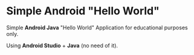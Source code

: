 # Simple Android "Hello World"

Simple **Android Java** "Hello World" Application for educational purposes only.

Using **Android Studio** + **Java** (no need of it).

